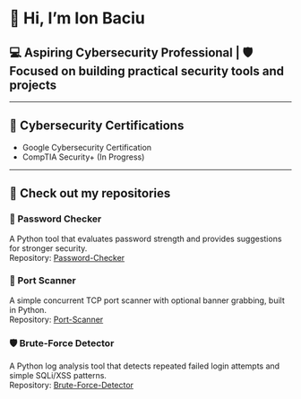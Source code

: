 # 👋 Hi, I’m Ion Baciu  

## 💻 Aspiring Cybersecurity Professional | 🛡️ Focused on building practical security tools and projects  

---

## 📄 Cybersecurity Certifications  
- Google Cybersecurity Certification  
- CompTIA Security+ (In Progress)  

---

## 📌 Check out my repositories  

### 🔑 Password Checker  
A Python tool that evaluates password strength and provides suggestions for stronger security.  
Repository: [Password-Checker](https://github.com/IonBaciu-Projects/Password-Checker)

### 🔎 Port Scanner  
A simple concurrent TCP port scanner with optional banner grabbing, built in Python.  
Repository: [Port-Scanner](https://github.com/IonBaciu-Projects/Port-Scanner) 

### 🛡️ Brute-Force Detector  
A Python log analysis tool that detects repeated failed login attempts and simple SQLi/XSS patterns.  
Repository: [Brute-Force-Detector](https://github.com/IonBaciu-Projects/Brute-Force-Detector)
